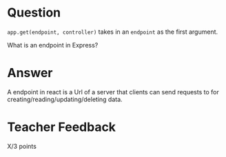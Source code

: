 # Question

`app.get(endpoint, controller)` takes in an `endpoint` as the first argument.

What is an endpoint in Express?

# Answer

A endpoint in react is a Url of a server that clients can send requests to for creating/reading/updating/deleting data.

# Teacher Feedback

X/3 points
